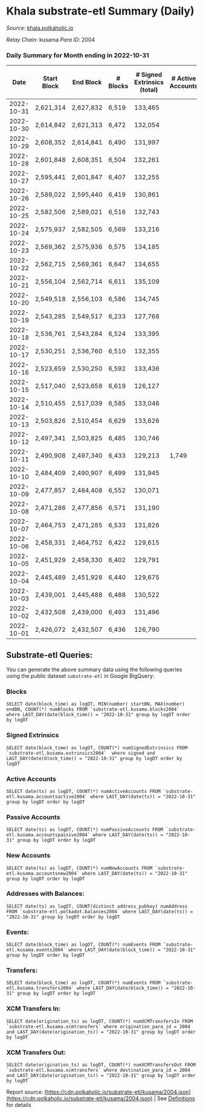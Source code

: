 # Khala substrate-etl Summary (Daily)

_Source_: [khala.polkaholic.io](https://khala.polkaholic.io)

*Relay Chain*: kusama
*Para ID*: 2004



### Daily Summary for Month ending in 2022-10-31


| Date | Start Block | End Block | # Blocks | # Signed Extrinsics (total) | # Active Accounts | # Passive | # New | # Addresses with Balances | # Events | # Transfers | # XCM Transfers In | # XCM Transfers Out | Issues | 
| ---- | ----------- | --------- | -------- | --------------------------- | ----------------- | --------- | ----- | ------------------------- | -------- | ----------- | ------------------ | ------------------- | ------ |
| 2022-10-31 | 2,621,314 | 2,627,832 | 6,519 | 133,465 |  |  |  | 18,546 | 1,759,995 | 3,919 ($831,550.55) | 26 ($5,628.42) |   |  |
| 2022-10-30 | 2,614,842 | 2,621,313 | 6,472 | 132,054 |  |  |  | 18,474 | 1,751,950 | 3,156 ($1,071,209.52) | 7 ($790.82) |   |  |
| 2022-10-29 | 2,608,352 | 2,614,841 | 6,490 | 131,997 |  |  |  |  | 1,757,054 | 3,468 ($1,241,382.64) | 14 ($2,447.12) |   |  |
| 2022-10-28 | 2,601,848 | 2,608,351 | 6,504 | 132,261 |  |  |  |  | 1,759,431 | 2,871 ($470,941.29) | 7 ($1,290.18) |   |  |
| 2022-10-27 | 2,595,441 | 2,601,847 | 6,407 | 132,255 |  |  |  | 18,360 | 1,749,468 | 2,814 ($642,744.79) | 18 ($3,777.08) |   |  |
| 2022-10-26 | 2,589,022 | 2,595,440 | 6,419 | 130,861 |  |  |  | 18,340 | 1,741,662 | 3,017 ($402,192.82) | 23 ($2,210.70) |   |  |
| 2022-10-25 | 2,582,506 | 2,589,021 | 6,516 | 132,743 |  |  |  |  | 1,764,611 | 3,491 ($1,333,449.81) | 12 ($428.55) |   |  |
| 2022-10-24 | 2,575,937 | 2,582,505 | 6,569 | 133,216 |  |  |  |  | 1,771,313 | 3,136 ($977,863.82) | 9 ($238.24) |   |  |
| 2022-10-23 | 2,569,362 | 2,575,936 | 6,575 | 134,185 |  |  |  |  | 1,778,229 | 3,198 ($1,163,002.77) | 17 ($3,306.89) |   |  |
| 2022-10-22 | 2,562,715 | 2,569,361 | 6,647 | 134,655 |  |  |  |  | 1,785,401 | 2,899 ($561,780.91) | 15 ($452.59) |   |  |
| 2022-10-21 | 2,556,104 | 2,562,714 | 6,611 | 135,109 |  |  |  | 18,210 | 1,788,326 | 3,500 ($466,781.13) | 16 ($2,221.76) |   |  |
| 2022-10-20 | 2,549,518 | 2,556,103 | 6,586 | 134,745 |  |  |  |  | 1,783,297 | 3,522 ($713,173.63) | 38 ($3,692.72) |   |  |
| 2022-10-19 | 2,543,285 | 2,549,517 | 6,233 | 127,768 |  |  |  |  | 1,685,052 | 3,258 ($386,286.88) | 26 ($1,058.65) |   |  |
| 2022-10-18 | 2,536,761 | 2,543,284 | 6,524 | 133,395 |  |  |  |  | 1,761,986 | 3,926 ($1,591,978.76) | 41 ($6,271.28) |   |  |
| 2022-10-17 | 2,530,251 | 2,536,760 | 6,510 | 132,355 |  |  |  | 18,064 | 1,756,315 | 3,927 ($1,062,704.07) | 80 ($11,388.01) |   |  |
| 2022-10-16 | 2,523,659 | 2,530,250 | 6,592 | 133,436 |  |  |  | 18,012 | 1,766,460 | 4,117 ($1,636,809.58) | 67 ($6,515.74) |   |  |
| 2022-10-15 | 2,517,040 | 2,523,658 | 6,619 | 126,127 |  |  |  |  | 1,680,223 | 5,805 ($4,286,542.11) | 107 ($56,187.85) |   |  |
| 2022-10-14 | 2,510,455 | 2,517,039 | 6,585 | 133,046 |  |  |  |  | 1,756,287 | 4,088 ($1,844,115.27) | 96 ($16,873.05) |   |  |
| 2022-10-13 | 2,503,826 | 2,510,454 | 6,629 | 133,626 |  |  |  |  | 1,774,061 | 2,831 ($280,161.11) | 25 ($2,021.73) |   |  |
| 2022-10-12 | 2,497,341 | 2,503,825 | 6,485 | 130,746 |  |  |  | 17,809 | 1,732,926 | 2,718 ($81,972.50) | 1 ($50.35) |   |  |
| 2022-10-11 | 2,490,908 | 2,497,340 | 6,433 | 129,213 | 1,749 |  |  | 17,802 | 1,714,528 | 2,505 ($201,904.86) | 6 ($609.41) |   |  |
| 2022-10-10 | 2,484,409 | 2,490,907 | 6,499 | 131,945 |  |  |  | 17,793 | 1,739,893 | 2,780 ($165,333.06) | 5 ($163.13) |   |  |
| 2022-10-09 | 2,477,857 | 2,484,408 | 6,552 | 130,071 |  |  |  | 17,782 | 1,719,399 | 2,652 ($136,301.27) | 10 ($266.96) |   |  |
| 2022-10-08 | 2,471,286 | 2,477,856 | 6,571 | 131,190 |  |  |  | 17,764 | 1,745,772 | 2,390 ($163,623.32) | 10 ($386.82) |   |  |
| 2022-10-07 | 2,464,753 | 2,471,285 | 6,533 | 131,826 |  |  |  | 17,749 | 1,747,739 | 2,410 ($369,040.54) | 16 ($724.97) |   |  |
| 2022-10-06 | 2,458,331 | 2,464,752 | 6,422 | 129,615 |  |  |  | 17,737 | 1,719,462 | 2,433 ($98,214.31) | 10 ($308.20) |   |  |
| 2022-10-05 | 2,451,929 | 2,458,330 | 6,402 | 129,791 |  |  |  | 17,731 | 1,721,599 | 2,388 ($144,228.44) | 8 ($122.58) |   |  |
| 2022-10-04 | 2,445,489 | 2,451,928 | 6,440 | 129,675 |  |  |  | 17,724 | 1,720,023 | 2,554 ($132,056.11) | 8 ($575.96) |   |  |
| 2022-10-03 | 2,439,001 | 2,445,488 | 6,488 | 130,522 |  |  |  |  | 1,734,278 | 2,648 ($91,803.41) | 17 ($620.61) |   |  |
| 2022-10-02 | 2,432,508 | 2,439,000 | 6,493 | 131,496 |  |  |  |  | 1,743,958 | 2,313 ($120,981.10) | 10 ($553.64) |   |  |
| 2022-10-01 | 2,426,072 | 2,432,507 | 6,436 | 126,790 |  |  |  |  | 1,684,757 | 2,346 ($98,769.81) | 2 ($220.31) |   |  |

## Substrate-etl Queries:
You can generate the above summary data using the following queries using the public dataset `substrate-etl` in Google BigQuery:


### Blocks
```
SELECT date(block_time) as logDT, MIN(number) startBN, MAX(number) endBN, COUNT(*) numBlocks FROM `substrate-etl.kusama.blocks2004`  where LAST_DAY(date(block_time)) = "2022-10-31" group by logDT order by logDT
```


### Signed Extrinsics
```
SELECT date(block_time) as logDT, COUNT(*) numSignedExtrinsics FROM `substrate-etl.kusama.extrinsics2004`  where signed and LAST_DAY(date(block_time)) = "2022-10-31" group by logDT order by logDT
```


### Active Accounts
```
SELECT date(ts) as logDT, COUNT(*) numActiveAccounts FROM `substrate-etl.kusama.accountsactive2004` where LAST_DAY(date(ts)) = "2022-10-31" group by logDT order by logDT
```


### Passive Accounts
```
SELECT date(ts) as logDT, COUNT(*) numPassiveAccounts FROM `substrate-etl.kusama.accountspassive2004` where LAST_DAY(date(ts)) = "2022-10-31" group by logDT order by logDT
```


### New Accounts
```
SELECT date(ts) as logDT, COUNT(*) numNewAccounts FROM `substrate-etl.kusama.accountsnew2004` where LAST_DAY(date(ts)) = "2022-10-31" group by logDT order by logDT
```


### Addresses with Balances:
```
SELECT date(ts) as logDT, COUNT(distinct address_pubkey) numAddress FROM `substrate-etl.polkadot.balances2004` where LAST_DAY(date(ts)) = "2022-10-31" group by logDT order by logDT
```


### Events:
```
SELECT date(block_time) as logDT, COUNT(*) numEvents FROM `substrate-etl.kusama.events2004` where LAST_DAY(date(block_time)) = "2022-10-31" group by logDT order by logDT
```


### Transfers:
```
SELECT date(block_time) as logDT, COUNT(*) numEvents FROM `substrate-etl.kusama.transfers2004` where LAST_DAY(date(block_time)) = "2022-10-31" group by logDT order by logDT
```


### XCM Transfers In:
```
SELECT date(origination_ts) as logDT, COUNT(*) numXCMTransfersIn FROM `substrate-etl.kusama.xcmtransfers` where origination_para_id = 2004 and LAST_DAY(date(origination_ts)) = "2022-10-31" group by logDT order by logDT
```


### XCM Transfers Out:
```
SELECT date(origination_ts) as logDT, COUNT(*) numXCMTransfersOut FROM `substrate-etl.kusama.xcmtransfers` where destination_para_id = 2004 and LAST_DAY(date(origination_ts)) = "2022-10-31" group by logDT order by logDT
```



Report source: [https://cdn.polkaholic.io/substrate-etl/kusama/2004.json](https://cdn.polkaholic.io/substrate-etl/kusama/2004.json) | See [Definitions](/DEFINITIONS.md) for details
